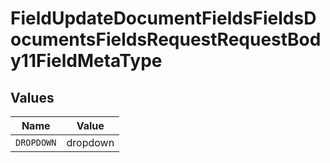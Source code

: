 # FieldUpdateDocumentFieldsFieldsDocumentsFieldsRequestRequestBody11FieldMetaType


## Values

| Name       | Value      |
| ---------- | ---------- |
| `DROPDOWN` | dropdown   |